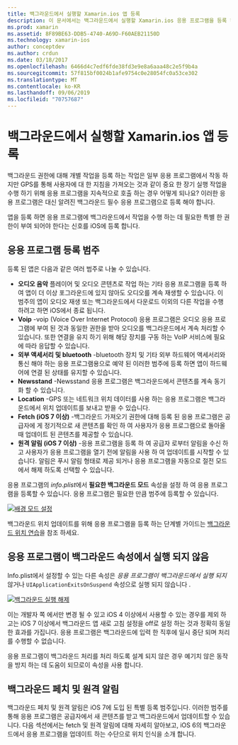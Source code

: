 ```yaml
---
title: 백그라운드에서 실행할 Xamarin.ios 앱 등록
description: 이 문서에서는 백그라운드에서 실행할 Xamarin.ios 응용 프로그램을 등록 하는 방법에 대해 설명 합니다. 오디오 앱, VoIP 앱, 외부 액세서리 및 bluetooth 등에 대해 설명 합니다.
ms.prod: xamarin
ms.assetid: 8F89BE63-DDB5-4740-A69D-F60AEB21150D
ms.technology: xamarin-ios
author: conceptdev
ms.author: crdun
ms.date: 03/18/2017
ms.openlocfilehash: 6466d4c7edf6fde38fd3e9e8a6aaa48c2e5f9b4a
ms.sourcegitcommit: 57f815bf0024b1afe9754c0e28054fc0a53ce302
ms.translationtype: MT
ms.contentlocale: ko-KR
ms.lasthandoff: 09/06/2019
ms.locfileid: "70757687"
---
```

# <a name="registering-xamarinios-apps-to-run-in-the-background"></a>백그라운드에서 실행할 Xamarin.ios 앱 등록

백그라운드 권한에 대해 개별 작업을 등록 하는 작업은 일부 응용 프로그램에서 작동 하지만 GPS를 통해 사용자에 대 한 지침을 가져오는 것과 같이 중요 한 장기 실행 작업을 수행 하기 위해 응용 프로그램을 지속적으로 호출 하는 경우 어떻게 되나요? 이러한 응용 프로그램은 대신 알려진 백그라운드 필수 응용 프로그램으로 등록 해야 합니다.

앱을 등록 하면 응용 프로그램에 백그라운드에서 작업을 수행 하는 데 필요한 특별 한 권한이 부여 되어야 한다는 신호를 iOS에 등록 합니다.

## <a name="application-registration-categories"></a>응용 프로그램 등록 범주

등록 된 앱은 다음과 같은 여러 범주로 나눌 수 있습니다.

- **오디오 음악** 플레이어 및 오디오 콘텐츠로 작업 하는 기타 응용 프로그램을 등록 하 여 앱이 더 이상 포그라운드에 있지 않아도 오디오를 계속 재생할 수 있습니다. 이 범주의 앱이 오디오 재생 또는 백그라운드에서 다운로드 이외의 다른 작업을 수행 하려고 하면 iOS에서 종료 됩니다.
- **Voip** -voip (Voice Over Internet Protocol) 응용 프로그램은 오디오 응용 프로그램에 부여 된 것과 동일한 권한을 받아 오디오를 백그라운드에서 계속 처리할 수 있습니다. 또한 연결을 유지 하기 위해 해당 장치를 구동 하는 VoIP 서비스에 필요에 따라 응답할 수 있습니다.
- **외부 액세서리 및 bluetooth** -bluetooth 장치 및 기타 외부 하드웨어 액세서리와 통신 해야 하는 응용 프로그램용으로 예약 된 이러한 범주에 등록 하면 앱이 하드웨어에 연결 된 상태를 유지할 수 있습니다.
- **Newsstand** -Newsstand 응용 프로그램은 백그라운드에서 콘텐츠를 계속 동기화 할 수 있습니다.
- **Location** -GPS 또는 네트워크 위치 데이터를 사용 하는 응용 프로그램은 백그라운드에서 위치 업데이트를 보내고 받을 수 있습니다.
- **Fetch (iOS 7 이상)** -백그라운드 가져오기 권한에 대해 등록 된 응용 프로그램은 공급자에 게 정기적으로 새 콘텐츠를 확인 하 여 사용자가 응용 프로그램으로 돌아올 때 업데이트 된 콘텐츠를 제공할 수 있습니다.
- **원격 알림 (iOS 7 이상)** -응용 프로그램을 등록 하 여 공급자 로부터 알림을 수신 하 고 사용자가 응용 프로그램을 열기 전에 알림을 사용 하 여 업데이트를 시작할 수 있습니다. 알림은 푸시 알림 형태로 제공 되거나 응용 프로그램을 자동으로 절전 모드에서 해제 하도록 선택할 수 있습니다.

응용 프로그램의 *info.plist*에서 **필요한 백그라운드 모드** 속성을 설정 하 여 응용 프로그램을 등록할 수 있습니다. 응용 프로그램은 필요한 만큼 범주에 등록할 수 있습니다.

 [![](registering-applications-to-run-in-background-images/bgmodes.png "배경 모드 설정")](registering-applications-to-run-in-background-images/bgmodes.png#lightbox)

백그라운드 위치 업데이트를 위해 응용 프로그램을 등록 하는 단계별 가이드는 [백그라운드 위치 연습](~/ios/app-fundamentals/backgrounding/ios-backgrounding-walkthroughs/location-walkthrough.md)을 참조 하세요.

## <a name="application-does-not-run-in-background-property"></a>응용 프로그램이 백그라운드 속성에서 실행 되지 않음

Info.plist에서 설정할 수 있는 다른 속성은 *응용 프로그램이 백그라운드에서 실행 되지*않거나 `UIApplicationExitsOnSuspend` 속성으로 실행 되지 않습니다 *.*

 [![](registering-applications-to-run-in-background-images/plist.png "백그라운드 실행 해제")](registering-applications-to-run-in-background-images/plist.png#lightbox)

이는 개발자 쪽 에서만 변경 될 수 있고 iOS 4 이상에서 사용할 수 있는 경우를 제외 하 고는 iOS 7 이상에서 백그라운드 앱 새로 고침 설정을 off로 설정 하는 것과 정확히 동일한 효과를 가집니다. 응용 프로그램은 백그라운드에 입력 한 직후에 일시 중단 되며 처리를 수행할 수 없습니다.

응용 프로그램이 백그라운드 처리를 처리 하도록 설계 되지 않은 경우 예기치 않은 동작을 방지 하는 데 도움이 되므로이 속성을 사용 합니다.

## <a name="background-fetch-and-remote-notifications"></a>백그라운드 페치 및 원격 알림

백그라운드 페치 및 원격 알림은 iOS 7에 도입 된 특별 등록 범주입니다. 이러한 범주를 통해 응용 프로그램은 공급자에서 새 콘텐츠를 받고 백그라운드에서 업데이트할 수 있습니다. 다음 섹션에서는 fetch 및 원격 알림에 대해 자세히 알아보고, iOS 6의 백그라운드에서 응용 프로그램을 업데이트 하는 수단으로 위치 인식을 소개 합니다.
